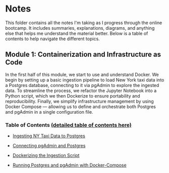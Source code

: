 # Notes

This folder contains all the notes I'm taking as I progress through the online bootcamp. It includes summaries, explanations, diagrams, and anything else that helps me understand the material better. Below is a table of contents to help navigate the different topics.

## Module 1: Containerization and Infrastructure as Code

In the first half of this module, we start to use and understand Docker. We begin by setting up a basic ingestion pipeline to load New York taxi data into a Postgres database, connecting to it via pgAdmin to explore the ingested data. To streamline the process, we refactor the Jupyter Notebook into a Python script, which we then Dockerize to ensure portability and reproducibility. Finally, we simplify infrastructure management by using Docker Compose — allowing us to define and orchestrate both Postgres and pgAdmin in a single configuration file.

### Table of Contents [(detailed table of contents here)](week_1/README.md)

- [Ingesting NY Taxi Data to Postgres](week_1/1.2.2_Ingesting_NY_Taxi_Data_to_Postgres.md)

- [Connecting pgAdmin and Postgres](week_1/1.2.3_Connecting_pgAdmin_and_Postgres.md)

- [Dockerizing the Ingestion Script](week_1/1.2.4_Dockerizing_the_Ingestion_Script.md)

- [Running Postgres and pgAdmin with Docker-Compose](1.2.5_Docker-Compose.md)